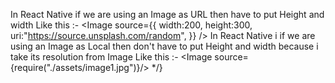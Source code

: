 In React Native if we are using an Image as URL then have to put Height and width 
 Like this :-
 <Image source={{
        width:200,
        height:300,
        uri:"https://source.unsplash.com/random",
      }} />
In React Native i if we are using an Image as Local then don't have to put Height and width because i take its resolution from Image 
 Like this :-
   <Image source={require("./assets/image1.jpg")}/> */}
      
